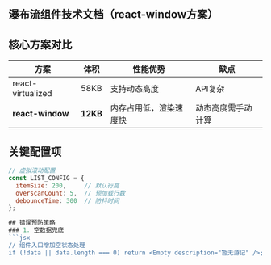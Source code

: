 ## 瀑布流组件技术文档（react-window方案）

## 核心方案对比
| 方案            | 体积   | 性能优势                  | 缺点                 |
|-----------------|--------|--------------------------|----------------------|
| react-virtualized | 58KB   | 支持动态高度              | API复杂              |
| **react-window** | **12KB** | 内存占用低，渲染速度快    | 动态高度需手动计算   |

## 关键配置项
```javascript
// 虚拟滚动配置
const LIST_CONFIG = {
  itemSize: 200,     // 默认行高
  overscanCount: 5,  // 预加载行数
  debounceTime: 300  // 防抖时间
};

## 错误预防策略
### 1. 空数据兜底
```jsx
// 组件入口增加空状态处理
if (!data || data.length === 0) return <Empty description="暂无游记" />;
